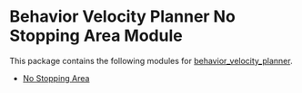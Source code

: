 # Behavior Velocity Planner No Stopping Area Module

This package contains the following modules for [behavior_velocity_planner](../behavior_velocity_planner/README.md).

- [No Stopping Area](./docs/no-stopping-area-design.md)
